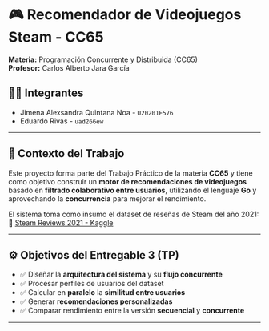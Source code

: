 # 🎮 Recomendador de Videojuegos Steam - CC65

**Materia:** Programación Concurrente y Distribuida (CC65)  
**Profesor:** Carlos Alberto Jara García  

## 👨‍💻 Integrantes

- Jimena Alexsandra Quintana Noa - `U20201F576`  
- Eduardo Rivas - `uad266ew`

---

## 🧠 Contexto del Trabajo

Este proyecto forma parte del Trabajo Práctico de la materia **CC65** y tiene como objetivo construir un **motor de recomendaciones de videojuegos** basado en **filtrado colaborativo entre usuarios**, utilizando el lenguaje **Go** y aprovechando la **concurrencia** para mejorar el rendimiento.

El sistema toma como insumo el dataset de reseñas de Steam del año 2021:  
🔗 [Steam Reviews 2021 - Kaggle](https://www.kaggle.com/datasets/najzeko/steam-reviews-2021/data)

---

## ⚙️ Objetivos del Entregable 3 (TP)

- ✅ Diseñar la **arquitectura del sistema** y su **flujo concurrente**
- ✅ Procesar perfiles de usuarios del dataset
- ✅ Calcular en **paralelo** la **similitud entre usuarios**
- ✅ Generar **recomendaciones personalizadas**
- ✅ Comparar rendimiento entre la versión **secuencial** y **concurrente**

---


